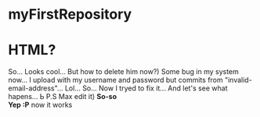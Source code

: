 # myFirstRepository
<h1>HTML?</h1>
So... Looks cool... But how to delete him now?)
Some bug in my system now... I upload with my username and password but commits from "invalid-email-address"... Lol...
So... Now I tryed to fix it... And let's see what hapens... Ь
P.S Max edit it)
<b>So-so</b>
<br>
<b>Yep :P</b> now it works

